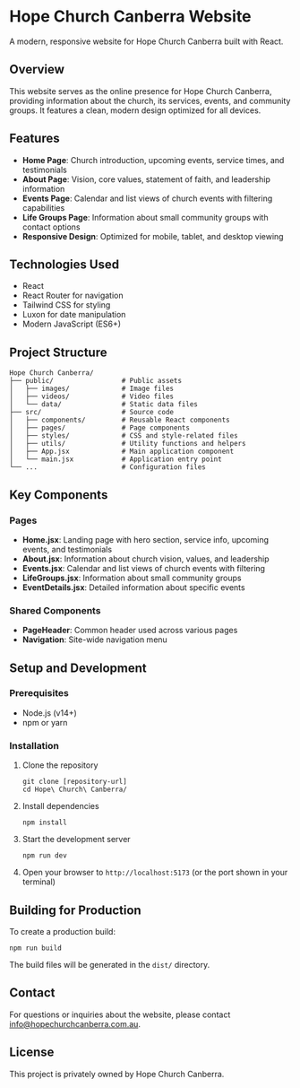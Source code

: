 # Hope Church Canberra Website

A modern, responsive website for Hope Church Canberra built with React.

## Overview

This website serves as the online presence for Hope Church Canberra, providing information about the church, its services, events, and community groups. It features a clean, modern design optimized for all devices.

## Features

- **Home Page**: Church introduction, upcoming events, service times, and testimonials
- **About Page**: Vision, core values, statement of faith, and leadership information
- **Events Page**: Calendar and list views of church events with filtering capabilities
- **Life Groups Page**: Information about small community groups with contact options
- **Responsive Design**: Optimized for mobile, tablet, and desktop viewing

## Technologies Used

- React
- React Router for navigation
- Tailwind CSS for styling
- Luxon for date manipulation
- Modern JavaScript (ES6+)

## Project Structure

```
Hope Church Canberra/
├── public/                 # Public assets
│   ├── images/             # Image files
│   ├── videos/             # Video files
│   └── data/               # Static data files
├── src/                    # Source code
│   ├── components/         # Reusable React components
│   ├── pages/              # Page components
│   ├── styles/             # CSS and style-related files
│   ├── utils/              # Utility functions and helpers
│   ├── App.jsx             # Main application component
│   └── main.jsx            # Application entry point
└── ...                     # Configuration files
```

## Key Components

### Pages

- **Home.jsx**: Landing page with hero section, service info, upcoming events, and testimonials
- **About.jsx**: Information about church vision, values, and leadership
- **Events.jsx**: Calendar and list views of church events with filtering
- **LifeGroups.jsx**: Information about small community groups
- **EventDetails.jsx**: Detailed information about specific events

### Shared Components

- **PageHeader**: Common header used across various pages
- **Navigation**: Site-wide navigation menu

## Setup and Development

### Prerequisites

- Node.js (v14+)
- npm or yarn

### Installation

1. Clone the repository
   ```
   git clone [repository-url]
   cd Hope\ Church\ Canberra/
   ```

2. Install dependencies
   ```
   npm install
   ```

3. Start the development server
   ```
   npm run dev
   ```

4. Open your browser to `http://localhost:5173` (or the port shown in your terminal)

## Building for Production

To create a production build:

```
npm run build
```

The build files will be generated in the `dist/` directory.

## Contact

For questions or inquiries about the website, please contact [info@hopechurchcanberra.com.au](mailto:info@hopechurchcanberra.com.au).

## License

This project is privately owned by Hope Church Canberra. 
